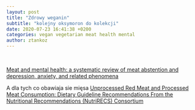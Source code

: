 ```yaml
---
layout: post
title: "Zdrowy weganin"
subtitle: "kolejny oksymoron do kolekcji"
date: 2020-07-23 16:41:38 +0200
categories: vegan vegetarian meat health mental
author: ztankoz
---
```


<br>

[Meat and mental health: a systematic review of meat abstention and depression, anxiety, and related phenomena](https://www.tandfonline.com/doi/full/10.1080/10408398.2020.1741505)

A dla tych co obawiaja sie mięsa [Unprocessed Red Meat and Processed Meat Consumption: Dietary Guideline Recommendations From the Nutritional Recommendations (NutriRECS) Consortium](https://www.acpjournals.org/doi/10.7326/M19-1621)

